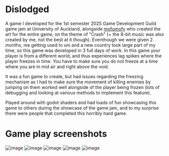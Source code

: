 # Dislodged
A game I developed for the 1st semester 2025 Game Development Guild game jam at University of Auckland, alongside <a href="https://github.com/mofumofy?tab=repositories">mofumofy</a> who created the art for the entire game, on the theme of "Crash" (+ the 8-bit music was also created by me, not the best at it though). Eventhough we were given 2 months, me getting used to uni and a new country took large part of my time, so this game was developed in 3 full days of work.
In this game your player is from a different world, and thus experiences lag spikes where the player freezes in time. You have to make sure you do not freeze at a time where you are in mid air and right above the void.

It was a fun game to create, but had issues regarding the freezing mechanism as I had to make sure the movement of killing enemies by jumping on them worked well alongside of the player being frozen (lots of debugging and looking at various methods to implement this feature).

Played around with godot shaders and had loads of fun showcasing this game to others during the showcase of the game jam, and to my surprise there were people that completed this horribly hard game.

# Game play screenshots
![image](https://github.com/user-attachments/assets/0536ce6f-88d3-4650-8725-1ad1754b499b)
![image](https://github.com/user-attachments/assets/73516459-001f-40f4-ad12-2c7275f6f505)
![image](https://github.com/user-attachments/assets/b90ba216-146d-4b86-97c7-9a50411db723)
![image](https://github.com/user-attachments/assets/2faaa98f-f212-4dc1-b815-e2de041411f8)
![image](https://github.com/user-attachments/assets/4c272aca-0905-4eb7-a60f-18b823ba965c)


